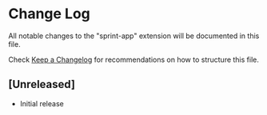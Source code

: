 # Change Log

All notable changes to the "sprint-app" extension will be documented in this file.

Check [Keep a Changelog](http://keepachangelog.com/) for recommendations on how to structure this file.

## [Unreleased]

- Initial release